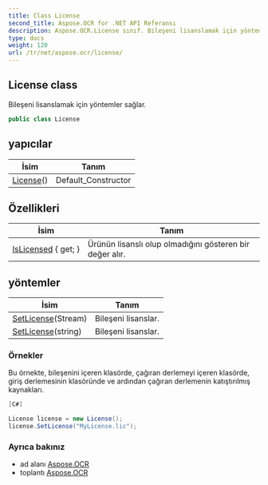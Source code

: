 ```yaml
---
title: Class License
second_title: Aspose.OCR for .NET API Referansı
description: Aspose.OCR.License sınıf. Bileşeni lisanslamak için yöntemler sağlar.
type: docs
weight: 120
url: /tr/net/aspose.ocr/license/
---
```

## License class

Bileşeni lisanslamak için yöntemler sağlar.

```csharp
public class License
```

## yapıcılar

| İsim | Tanım |
| --- | --- |
| [License](license/)() | Default_Constructor |

## Özellikleri

| İsim | Tanım |
| --- | --- |
| [IsLicensed](../../aspose.ocr/license/islicensed/) { get; } | Ürünün lisanslı olup olmadığını gösteren bir değer alır. |

## yöntemler

| İsim | Tanım |
| --- | --- |
| [SetLicense](../../aspose.ocr/license/setlicense/#setlicense)(Stream) | Bileşeni lisanslar. |
| [SetLicense](../../aspose.ocr/license/setlicense/#setlicense_1)(string) | Bileşeni lisanslar. |

### Örnekler

Bu örnekte, bileşenini içeren klasörde, çağıran derlemeyi içeren klasörde, giriş derlemesinin klasöründe ve ardından çağıran derlemenin katıştırılmış kaynakları.

```csharp
[C#]

License license = new License();
license.SetLicense("MyLicense.lic");
```

### Ayrıca bakınız

* ad alanı [Aspose.OCR](../../aspose.ocr/)
* toplantı [Aspose.OCR](../../)


